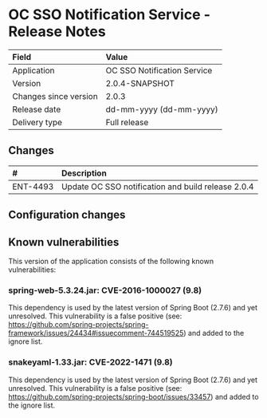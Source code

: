 # OC SSO Notification Service - Release Notes

| Field                     | Value                       |
|:--------------------------|:----------------------------|
| Application               | OC SSO Notification Service |
| Version                   | 2.0.4-SNAPSHOT              |
| Changes since version     | 2.0.3                       |
| Release date              | dd-mm-yyyy (dd-mm-yyyy)     |
| Delivery type             | Full release                |

## Changes

| #        | Description                                        |
|:---------|:---------------------------------------------------|
| ENT-4493 | Update OC SSO notification and build release 2.0.4 |

## Configuration changes

## Known vulnerabilities

This version of the application consists of the following known vulnerabilities:

### spring-web-5.3.24.jar: CVE-2016-1000027 (9.8)

This dependency is used by the latest version of Spring Boot (2.7.6) and yet unresolved. This vulnerability is a false 
positive (see: https://github.com/spring-projects/spring-framework/issues/24434#issuecomment-744519525) and added to 
the ignore list.

### snakeyaml-1.33.jar: CVE-2022-1471 (9.8)

This dependency is used by the latest version of Spring Boot (2.7.6) and yet unresolved. This vulnerability is a false
positive (see: https://github.com/spring-projects/spring-boot/issues/33457) and added to the ignore list.
